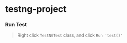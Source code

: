 testng-project
==============

### Run Test

> Right click `TestNGTest` class, and click `Run 'test()'`
